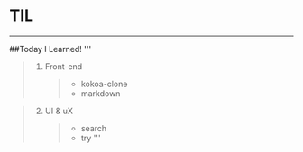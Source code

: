 # TIL

---

##Today I Learned!
'''

> 1. Front-end
>    > - kokoa-clone
>    > - markdown

> 2. UI & uX
>    > - search
>    > - try
>    >   '''
